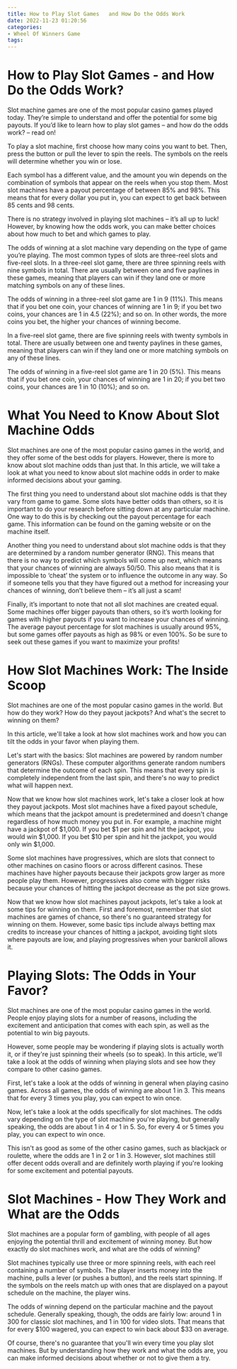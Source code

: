 ```yaml
---
title: How to Play Slot Games   and How Do the Odds Work
date: 2022-11-23 01:20:56
categories:
- Wheel Of Winners Game
tags:
---
```



#  How to Play Slot Games - and How Do the Odds Work?

Slot machine games are one of the most popular casino games played today. They’re simple to understand and offer the potential for some big payouts. If you’d like to learn how to play slot games – and how do the odds work? – read on!

To play a slot machine, first choose how many coins you want to bet. Then, press the button or pull the lever to spin the reels. The symbols on the reels will determine whether you win or lose.

Each symbol has a different value, and the amount you win depends on the combination of symbols that appear on the reels when you stop them. Most slot machines have a payout percentage of between 85% and 98%. This means that for every dollar you put in, you can expect to get back between 85 cents and 98 cents.

There is no strategy involved in playing slot machines – it’s all up to luck! However, by knowing how the odds work, you can make better choices about how much to bet and which games to play.

The odds of winning at a slot machine vary depending on the type of game you’re playing. The most common types of slots are three-reel slots and five-reel slots. In a three-reel slot game, there are three spinning reels with nine symbols in total. There are usually between one and five paylines in these games, meaning that players can win if they land one or more matching symbols on any of these lines.

The odds of winning in a three-reel slot game are 1 in 9 (11%). This means that if you bet one coin, your chances of winning are 1 in 9; if you bet two coins, your chances are 1 in 4.5 (22%); and so on. In other words, the more coins you bet, the higher your chances of winning become.

In a five-reel slot game, there are five spinning reels with twenty symbols in total. There are usually between one and twenty paylines in these games, meaning that players can win if they land one or more matching symbols on any of these lines.

The odds of winning in a five-reel slot game are 1 in 20 (5%). This means that if you bet one coin, your chances of winning are 1 in 20; if you bet two coins, your chances are 1 in 10 (10%); and so on.

#  What You Need to Know About Slot Machine Odds 

Slot machines are one of the most popular casino games in the world, and they offer some of the best odds for players. However, there is more to know about slot machine odds than just that. In this article, we will take a look at what you need to know about slot machine odds in order to make informed decisions about your gaming.

The first thing you need to understand about slot machine odds is that they vary from game to game. Some slots have better odds than others, so it is important to do your research before sitting down at any particular machine. One way to do this is by checking out the payout percentage for each game. This information can be found on the gaming website or on the machine itself.

Another thing you need to understand about slot machine odds is that they are determined by a random number generator (RNG). This means that there is no way to predict which symbols will come up next, which means that your chances of winning are always 50/50. This also means that it is impossible to ‘cheat’ the system or to influence the outcome in any way. So if someone tells you that they have figured out a method for increasing your chances of winning, don’t believe them – it’s all just a scam!

Finally, it’s important to note that not all slot machines are created equal. Some machines offer bigger payouts than others, so it’s worth looking for games with higher payouts if you want to increase your chances of winning. The average payout percentage for slot machines is usually around 95%, but some games offer payouts as high as 98% or even 100%. So be sure to seek out these games if you want to maximize your profits!

#  How Slot Machines Work: The Inside Scoop 

Slot machines are one of the most popular casino games in the world. But how do they work? How do they payout jackpots? And what's the secret to winning on them?

In this article, we'll take a look at how slot machines work and how you can tilt the odds in your favor when playing them.

Let's start with the basics: Slot machines are powered by random number generators (RNGs). These computer algorithms generate random numbers that determine the outcome of each spin. This means that every spin is completely independent from the last spin, and there's no way to predict what will happen next.

Now that we know how slot machines work, let's take a closer look at how they payout jackpots. Most slot machines have a fixed payout schedule, which means that the jackpot amount is predetermined and doesn't change regardless of how much money you put in. For example, a machine might have a jackpot of $1,000. If you bet $1 per spin and hit the jackpot, you would win $1,000. If you bet $10 per spin and hit the jackpot, you would only win $1,000.

Some slot machines have progressives, which are slots that connect to other machines on casino floors or across different casinos. These machines have higher payouts because their jackpots grow larger as more people play them. However, progressives also come with bigger risks because your chances of hitting the jackpot decrease as the pot size grows.

Now that we know how slot machines payout jackpots, let's take a look at some tips for winning on them. First and foremost, remember that slot machines are games of chance, so there's no guaranteed strategy for winning on them. However, some basic tips include always betting max credits to increase your chances of hitting a jackpot, avoiding tight slots where payouts are low, and playing progressives when your bankroll allows it.

#  Playing Slots: The Odds in Your Favor? 

Slot machines are one of the most popular casino games in the world. People enjoy playing slots for a number of reasons, including the excitement and anticipation that comes with each spin, as well as the potential to win big payouts.

However, some people may be wondering if playing slots is actually worth it, or if they're just spinning their wheels (so to speak). In this article, we'll take a look at the odds of winning when playing slots and see how they compare to other casino games.

First, let's take a look at the odds of winning in general when playing casino games. Across all games, the odds of winning are about 1 in 3. This means that for every 3 times you play, you can expect to win once. 

Now, let's take a look at the odds specifically for slot machines. The odds vary depending on the type of slot machine you're playing, but generally speaking, the odds are about 1 in 4 or 1 in 5. So, for every 4 or 5 times you play, you can expect to win once.

This isn't as good as some of the other casino games, such as blackjack or roulette, where the odds are 1 in 2 or 1 in 3. However, slot machines still offer decent odds overall and are definitely worth playing if you're looking for some excitement and potential payouts.

#  Slot Machines - How They Work and What are the Odds

Slot machines are a popular form of gambling, with people of all ages enjoying the potential thrill and excitement of winning money. But how exactly do slot machines work, and what are the odds of winning?

Slot machines typically use three or more spinning reels, with each reel containing a number of symbols. The player inserts money into the machine, pulls a lever (or pushes a button), and the reels start spinning. If the symbols on the reels match up with ones that are displayed on a payout schedule on the machine, the player wins.

The odds of winning depend on the particular machine and the payout schedule. Generally speaking, though, the odds are fairly low: around 1 in 300 for classic slot machines, and 1 in 100 for video slots. That means that for every $100 wagered, you can expect to win back about $33 on average.

Of course, there's no guarantee that you'll win every time you play slot machines. But by understanding how they work and what the odds are, you can make informed decisions about whether or not to give them a try.